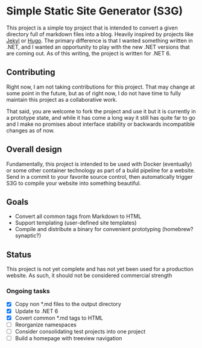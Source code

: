 # Simple Static Site Generator (S3G)

This project is a simple toy project that is intended to convert a given
directory full of markdown files into a blog. Heavily inspired by projects like
[Jekyl](https://jekyllrb.com "Jekyl homepage") or [Hugo](https://gohugo.io "Hugo
homepage"). The primary difference is that I wanted something written in .NET,
and I wanted an opportunity to play with the new .NET versions that are coming
out. As of this writing, the project is written for .NET 6.

## Contributing

Right now, I am not taking contributions for this project.  That may change at
some point in the future, but as of right now, I do not have time to fully
maintain this project as a collaborative work. 

That said, you are welcome to fork the project and use it but it is currently 
in a prototype state, and while it has come a long way it still has quite far 
to go and I make no promises about interface stability or backwards incompatible 
changes as of now.

## Overall design

Fundamentally, this project is intended to be used with Docker (eventually) or
some other container technology as part of a build pipeline for a website. Send
in a commit to your favorite source control, then automatically trigger S3G to
compile your website into something beautiful.

## Goals

- Convert all common tags from Markdown to HTML
- Support templating (user-defined site templates)
- Compile and distribute a binary for convenient prototyping (homebrew?
synaptic?)

## Status

This project is not yet complete and has not yet been used for a production
website. As such, it should not be considered commercial strength

### Ongoing tasks

- [X] Copy non *.md files to the output directory
- [X] Update to .NET 6
- [X] Covert common *.md tags to HTML
- [ ] Reorganize namespaces 
- [ ] Consider consolidating test projects into one project
- [ ] Build a homepage with treeview navigation
